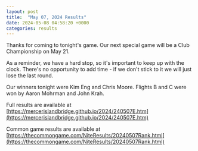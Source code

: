 ```yaml
---
layout: post
title:  "May 07, 2024 Results"
date: 2024-05-08 04:58:20 +0000
categories: results
---
```

Thanks for coming to tonight's game. Our next special game will be a Club Championship on May 21.

As a reminder, we have a hard stop, so it's important to keep up with the clock. There's no opportunity to add time - if we don't stick to it we will just lose the last round.

Our winners tonight were Kim Eng and Chris Moore. Flights B and C were won by Aaron Mohrman and John Krah.


Full results are available at [https://mercerislandbridge.github.io/2024/240507E.htm](https://mercerislandbridge.github.io/2024/240507E.htm)

Common game results are available at [https://thecommongame.com/NiteResults/20240507Rank.html](https://thecommongame.com/NiteResults/20240507Rank.html)
